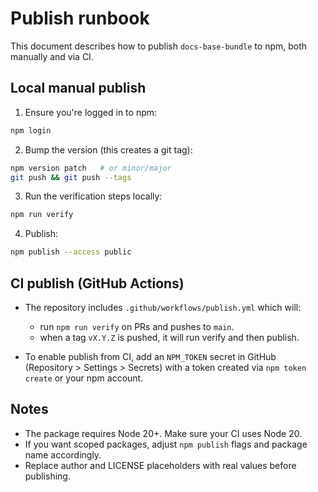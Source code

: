 # Publish runbook

This document describes how to publish `docs-base-bundle` to npm, both manually and via CI.

## Local manual publish

1. Ensure you're logged in to npm:

```bash
npm login
```

2. Bump the version (this creates a git tag):

```bash
npm version patch   # or minor/major
git push && git push --tags
```

3. Run the verification steps locally:

```bash
npm run verify
```

4. Publish:

```bash
npm publish --access public
```

## CI publish (GitHub Actions)

- The repository includes `.github/workflows/publish.yml` which will:

  - run `npm run verify` on PRs and pushes to `main`.
  - when a tag `vX.Y.Z` is pushed, it will run verify and then publish.

- To enable publish from CI, add an `NPM_TOKEN` secret in GitHub (Repository > Settings > Secrets) with a token created via `npm token create` or your npm account.

## Notes

- The package requires Node 20+. Make sure your CI uses Node 20.
- If you want scoped packages, adjust `npm publish` flags and package name accordingly.
- Replace author and LICENSE placeholders with real values before publishing.
